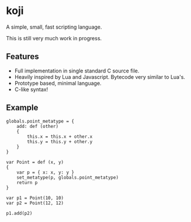 # koji
A simple, small, fast scripting language.

This is still very much work in progress.

## Features

- Full implementation in single standard C source file.
- Heavily inspired by Lua and Javascript. Bytecode very similar to Lua's.
- Prototype based, minimal language.
- C-like syntax!

## Example

	globals.point_metatype = {
		add: def (other)
		{
			this.x = this.x + other.x
			this.y = this.y + other.y
		}
	}

	var Point = def (x, y)
	{
		var p = { x: x, y: y }
		set_metatype(p, globals.point_metatype)
		return p
	}

	var p1 = Point(10, 10)
	var p2 = Point(12, 12)

	p1.add(p2)
